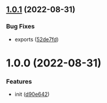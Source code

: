 ## [1.0.1](https://github.com/aomi-javascript/common-mongodb-entity/compare/v1.0.0...v1.0.1) (2022-08-31)


### Bug Fixes

* exports ([52de7fd](https://github.com/aomi-javascript/common-mongodb-entity/commit/52de7fd959274f06d412decc311ba3af2aca20d8))

# 1.0.0 (2022-08-31)


### Features

* init ([d90e642](https://github.com/aomi-javascript/common-mongodb-entity/commit/d90e6427545eaf2c2b62734a706413778b371508))
